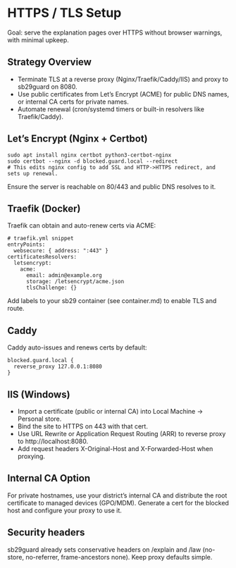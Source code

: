 # HTTPS / TLS Setup

Goal: serve the explanation pages over HTTPS without browser warnings, with minimal upkeep.

## Strategy Overview
- Terminate TLS at a reverse proxy (Nginx/Traefik/Caddy/IIS) and proxy to sb29guard on 8080.
- Use public certificates from Let’s Encrypt (ACME) for public DNS names, or internal CA certs for private names.
- Automate renewal (cron/systemd timers or built-in resolvers like Traefik/Caddy).

## Let’s Encrypt (Nginx + Certbot)
```
sudo apt install nginx certbot python3-certbot-nginx
sudo certbot --nginx -d blocked.guard.local --redirect
# This edits nginx config to add SSL and HTTP->HTTPS redirect, and sets up renewal.
```
Ensure the server is reachable on 80/443 and public DNS resolves to it.

## Traefik (Docker)
Traefik can obtain and auto-renew certs via ACME:
```
# traefik.yml snippet
entryPoints:
  websecure: { address: ":443" }
certificatesResolvers:
  letsencrypt:
    acme:
      email: admin@example.org
      storage: /letsencrypt/acme.json
      tlsChallenge: {}
```
Add labels to your sb29 container (see container.md) to enable TLS and route.

## Caddy
Caddy auto-issues and renews certs by default:
```
blocked.guard.local {
  reverse_proxy 127.0.0.1:8080
}
```

## IIS (Windows)
- Import a certificate (public or internal CA) into Local Machine → Personal store.
- Bind the site to HTTPS on 443 with that cert.
- Use URL Rewrite or Application Request Routing (ARR) to reverse proxy to http://localhost:8080.
- Add request headers X-Original-Host and X-Forwarded-Host when proxying.

## Internal CA Option
For private hostnames, use your district’s internal CA and distribute the root certificate to managed devices (GPO/MDM). Generate a cert for the blocked host and configure your proxy to use it.

## Security headers
sb29guard already sets conservative headers on /explain and /law (no-store, no-referrer, frame-ancestors none). Keep proxy defaults simple.
